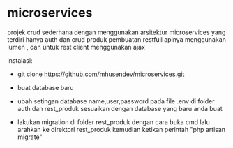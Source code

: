 # microservices

projek crud sederhana dengan menggunakan arsitektur microservices yang terdiri hanya auth dan crud produk
pembuatan restfull apinya menggunakan lumen , dan untuk rest client menggunakan ajax

instalasi:

- git clone https://github.com/mhusendev/microservices.git

- buat database baru

- ubah setingan database name,user,password pada file .env di folder auth dan rest_produk sesuaikan dengan database yang baru anda buat

- lakukan migration di folder rest_produk dengan cara buka cmd lalu arahkan ke direktori rest_produk kemudian ketikan perintah "php artisan migrate"

